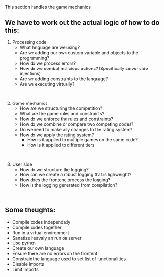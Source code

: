 This section handles the game mechanics

## We have to work out the actual logic of how to do this:
1. Processing code
    - What language are we using?
    - Are we adding our own custom variable and objects to the programming?
    - How do we process errors?
    - How do we combat malicious actions? (Specifically server side injections)
    - Are we adding constraints to the language?
    - Are we executing virtually?

&nbsp;

2. Game mechanics
    - How are we structuring the competition?
    - What are the game rules and constraints?
    - How do we enforce the rules and constraints?
    - How do we combine or compare two competing codes?
    - Do we need to make any changes to the rating system?
    - How do we apply the rating system?
        - How is it applied to multiple games on the same code?
        - How is it applied to different tiers

&nbsp;

3. User side
    - How do we structure the logging?
    - How can we create a robust logging that is lighweight?
    - How does the frontend process the logging?
    - How is the logging generated from compilation?

&nbsp;

## Some thoughts:
 - Compile codes independatly
 - Compile codes together
 - Run in a virtual environment
 - Sanatize heavaly an run on server
 - Use python
 - Create our own language
 - Ensure there are no errors on the frontent
 - Constrain the language used to set list of functionalities
 - Disable imports
 - Limit imports
